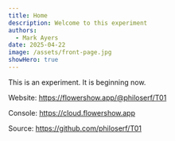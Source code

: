 ```yaml
---
title: Home
description: Welcome to this experiment
authors:
  - Mark Ayers
date: 2025-04-22
image: /assets/front-page.jpg
showHero: true
---
```

This is an experiment. It is beginning now.

Website: https://flowershow.app/@philoserf/T01

Console: https://cloud.flowershow.app

Source: https://github.com/philoserf/T01

